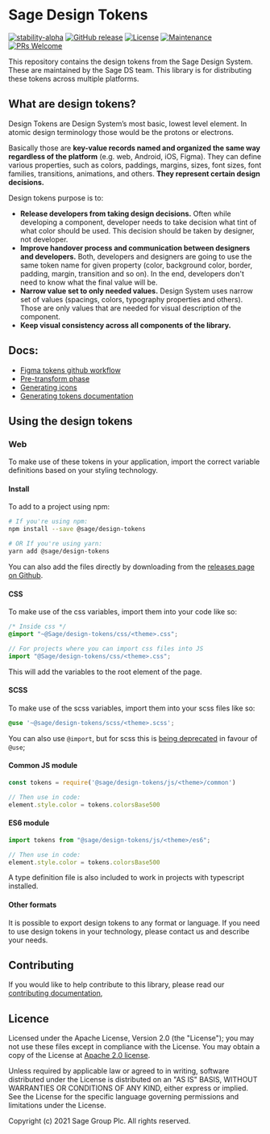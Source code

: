 # Sage Design Tokens

[![stability-alpha](https://img.shields.io/badge/stability-alpha-f4d03f.svg)](https://github.com/mkenney/software-guides/blob/master/STABILITY-BADGES.md#alpha)
[![GitHub release](https://img.shields.io/github/release/Sage/design-tokens.svg)](https://GitHub.com/Sage/design-tokens/releases/)
[![License](https://img.shields.io/badge/License-Apache%202.0-blue.svg)](https://opensource.org/licenses/Apache-2.0)
[![Maintenance](https://img.shields.io/badge/Maintained%3F-yes-green.svg)](https://GitHub.com/Sage/design-tokens/graphs/commit-activity)
[![PRs Welcome](https://img.shields.io/badge/PRs-welcome-brightgreen.svg?style=flat-square)](http://makeapullrequest.com)

This repository contains the design tokens from the Sage Design System. These are maintained by the Sage DS team. This library is for distributing these tokens across multiple platforms.

## What are design tokens?

Design Tokens are Design System’s most basic, lowest level element. In atomic design terminology those would be the protons or electrons.

Basically those are **key-value records named and organized the same way regardless of the platform** (e.g. web, Android, iOS, Figma). They can define various properties, such as colors, paddings, margins, sizes, font sizes, font families, transitions, animations, and others. **They represent certain design decisions.**

Design tokens purpose is to:
- **Release developers from taking design decisions.** Often while developing a component, developer needs to take decision what tint of what color should be used. This decision should be taken by designer, not developer.
- **Improve handover process and communication between designers and developers.** Both, developers and designers are going to use the same token name for given property (color, background color, border, padding, margin, transition and so on). In the end, developers don't need to know what the final value will be.
- **Narrow value set to only needed values.** Design System uses narrow set of values (spacings, colors, typography properties and others). Those are only values that are needed for visual description of the component.
- **Keep visual consistency across all components of the library.**

## Docs:
- [Figma tokens github workflow](./docs/figma-github-workflow.md)
- [Pre-transform phase](./docs/pretransform-phase.md)
- [Generating icons](./docs/icons.md)
- [Generating tokens documentation](./docs/tokens-documentation.md)

## Using the design tokens

### Web

To make use of these tokens in your application, import the correct variable definitions based on your styling technology.

#### Install

To add to a project using npm:

```bash
# If you're using npm:
npm install --save @sage/design-tokens

# OR If you're using yarn:
yarn add @sage/design-tokens
```

You can also add the files directly by downloading from the [releases page on Github](https://github.com/Sage/design-tokens/releases).

#### CSS

To make use of the css variables, import them into your code like so:

```css
/* Inside css */
@import "~@Sage/design-tokens/css/<theme>.css";
```

```js
// For projects where you can import css files into JS
import "@Sage/design-tokens/css/<theme>.css";
```

This will add the variables to the root element of the page.

#### SCSS

To make use of the scss variables, import them into your scss files like so:

```scss
@use '~@sage/design-tokens/scss/<theme>.scss';
```

You can also use `@import`, but for scss this is [being deprecated](https://sass-lang.com/documentation/at-rules/import) in favour of `@use`;

#### Common JS module

```js
const tokens = require('@sage/design-tokens/js/<theme>/common')

// Then use in code:
element.style.color = tokens.colorsBase500
```

#### ES6 module

```js
import tokens from "@sage/design-tokens/js/<theme>/es6";

// Then use in code:
element.style.color = tokens.colorsBase500
```

A type definition file is also included to work in projects with typescript installed.

#### Other formats

It is possible to export design tokens to any format or language. If you need to use design tokens in your technology, please contact us and describe your needs.

## Contributing

If you would like to help contribute to this library, please read our [contributing documentation](./docs/CONTRIBUTING.md),

## Licence

Licensed under the Apache License, Version 2.0 (the "License");
you may not use these files except in compliance with the License.
You may obtain a copy of the License at [Apache 2.0 license](./license).

Unless required by applicable law or agreed to in writing, software
distributed under the License is distributed on an "AS IS" BASIS,
WITHOUT WARRANTIES OR CONDITIONS OF ANY KIND, either express or implied.
See the License for the specific language governing permissions and
limitations under the License.

Copyright (c) 2021 Sage Group Plc. All rights reserved.
